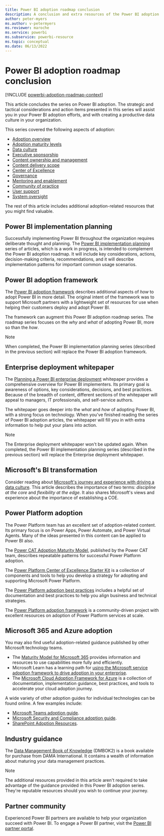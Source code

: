 ```yaml
---
title: Power BI adoption roadmap conclusion
description: A conclusion and extra resources of the Power BI adoption roadmap series of articles.
author: peter-myers
ms.author: v-petermyers
ms.reviewer: maroche
ms.service: powerbi
ms.subservice: powerbi-resource
ms.topic: conceptual
ms.date: 06/13/2022
---
```


# Power BI adoption roadmap conclusion

[!INCLUDE [powerbi-adoption-roadmap-context](includes/powerbi-adoption-roadmap-context.md)]

This article concludes the series on Power BI adoption. The strategic and tactical considerations and action items presented in this series will assist you in your Power BI adoption efforts, and with creating a productive data culture in your organization.

This series covered the following aspects of adoption:

- [Adoption overview](powerbi-adoption-roadmap-overview.md)
- [Adoption maturity levels](powerbi-adoption-roadmap-maturity-levels.md)
- [Data culture](powerbi-adoption-roadmap-data-culture.md)
- [Executive sponsorship](powerbi-adoption-roadmap-executive-sponsorship.md)
- [Content ownership and management](powerbi-adoption-roadmap-content-ownership-and-management.md)
- [Content delivery scope](powerbi-adoption-roadmap-content-delivery-scope.md)
- [Center of Excellence](powerbi-adoption-roadmap-center-of-excellence.md)
- [Governance](powerbi-adoption-roadmap-governance.md)
- [Mentoring and enablement](powerbi-adoption-roadmap-mentoring-and-user-enablement.md)
- [Community of practice](powerbi-adoption-roadmap-community-of-practice.md)
- [User support](powerbi-adoption-roadmap-user-support.md)
- [System oversight](powerbi-adoption-roadmap-system-oversight.md)

The rest of this article includes additional adoption-related resources that you might find valuable.

## Power BI implementation planning

Successfully implementing Power BI throughout the organization requires deliberate thought and planning. The [Power BI implementation planning](powerbi-implementation-planning-introduction.md) series of articles, which is a work in progress, is intended to complement the Power BI adoption roadmap. It will include key considerations, actions, decision-making criteria, recommendations, and it will describe implementation patterns for important common usage scenarios.

## Power BI adoption framework

The [Power BI adoption framework](https://github.com/pbiaf/powerbiadoption) describes additional aspects of *how* to adopt Power BI in more detail. The original intent of the framework was to support Microsoft partners with a lightweight set of resources for use when helping their customers deploy and adopt Power BI.

The framework can augment this Power BI adoption roadmap series. The roadmap series focuses on the *why* and *what* of adopting Power BI, more so than the *how*.

> [!NOTE]
> When completed, the Power BI implementation planning series (described in the previous section) will replace the Power BI adoption framework.

## Enterprise deployment whitepaper

The [Planning a Power BI enterprise deployment](https://aka.ms/PBIEnterpriseDeploymentWP) whitepaper provides a comprehensive overview for Power BI implementers. Its primary goal is awareness of options, key considerations, decisions, and best practices. Because of the breadth of content, different sections of the whitepaper will appeal to managers, IT professionals, and self-service authors.

The whitepaper goes deeper into the *what* and *how* of adopting Power BI, with a strong focus on technology. When you've finished reading the series of Power BI adoption articles, the whitepaper will fill you in with extra information to help put your plans into action.

> [!NOTE]
> The Enterprise deployment whitepaper won't be updated again. When completed, the Power BI implementation planning series (described in the previous section) will replace the Enterprise deployment whitepaper.

## Microsoft's BI transformation

Consider reading about [Microsoft's journey and experience with driving a data culture](center-of-excellence-microsoft-business-intelligence-transformation.md). This article describes the importance of two terms: *discipline at the core* and *flexibility at the edge*. It also shares Microsoft's views and experience about the importance of establishing a COE.

## Power Platform adoption

The Power Platform team has an excellent set of adoption-related content. Its primary focus is on Power Apps, Power Automate, and Power Virtual Agents. Many of the ideas presented in this content can be applied to Power BI also.

The [Power CAT Adoption Maturity Model](https://powerapps.microsoft.com/blog/power-cat-adoption-maturity-model-repeatable-patterns-for-successful-power-platform-adoption/), published by the Power CAT team, describes repeatable patterns for successful Power Platform adoption.

The [Power Platform Center of Excellence Starter Kit](/power-platform/guidance/coe/starter-kit) is a collection of components and tools to help you develop a strategy for adopting and supporting Microsoft Power Platform.

The [Power Platform adoption best practices](/power-platform/guidance/adoption/methodology) includes a helpful set of documentation and best practices to help you align business and technical strategies.

The [Power Platform adoption framework](https://github.com/PowerPlatformAF/PowerPlatformAF/wiki) is a community-driven project with excellent resources on adoption of Power Platform services at scale.

## Microsoft 365 and Azure adoption

You may also find useful adoption-related guidance published by other Microsoft technology teams.

- The [Maturity Model for Microsoft 365](/microsoft-365/community/microsoft365-maturity-model--intro) provides information and resources to use capabilities more fully and efficiently.
- Microsoft Learn has a learning path for [using the Microsoft service adoption framework to drive adoption in your enterprise](/training/paths/m365-service-adoption/).
- The [Microsoft Cloud Adoption Framework for Azure](/azure/cloud-adoption-framework/) is a collection of documentation, implementation guidance, best practices, and tools to accelerate your cloud adoption journey.

A wide variety of other adoption guides for individual technologies can be found online. A few examples include:

- [Microsoft Teams adoption guide](https://adoption.microsoft.com/files/tft/#p=1).
- [Microsoft Security and Compliance adoption guide](https://adoption.microsoft.com/files/sec/).
- [SharePoint Adoption Resources](https://resources.techcommunity.microsoft.com/resources/sharepoint-adoption/).

## Industry guidance

The [Data Management Book of Knowledge](https://www.dama.org/cpages/body-of-knowledge) (DMBOK2) is a book available for purchase from DAMA International. It contains a wealth of information about maturing your data management practices.

> [!NOTE]
> The additional resources provided in this article aren't required to take advantage of the guidance provided in this Power BI adoption series. They're reputable resources should you wish to continue your journey.

## Partner community

Experienced Power BI partners are available to help your organization succeed with Power BI. To engage a Power BI partner, visit the [Power BI partner portal](https://powerbi.microsoft.com/partners/).
